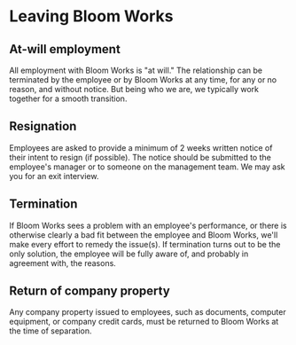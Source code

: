 # Leaving Bloom Works

## At-will employment

All employment with Bloom Works is "at will." The relationship can be terminated by the employee or by Bloom Works at any time, for any or no reason, and without notice. But being who we are, we typically work together for a smooth transition.

## Resignation

Employees are asked to provide a minimum of 2 weeks written notice of their intent to resign (if possible). The notice should be submitted to the employee's manager or to someone on the management team. We may ask you for an exit interview.

## Termination

If Bloom Works sees a problem with an employee's performance, or there is otherwise clearly a bad fit between the employee and Bloom Works, we'll make every effort to remedy the issue(s). If termination turns out to be the only solution, the employee will be fully aware of, and probably in agreement with, the reasons.

## Return of company property

Any company property issued to employees, such as documents, computer equipment, or company credit cards, must be returned to Bloom Works at the time of separation.

